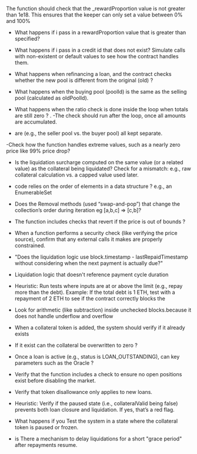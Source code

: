 The function should check that the _rewardProportion value is not greater than 1e18. This ensures that the keeper can only set a value between 0% and 100%

- What happens if i pass in a rewardProportion value that is greater than specified?

- What happens if i pass in a credit id that does not exist? 
Simulate calls with non-existent or default values to see how the contract handles them.

- What happens  when refinancing a loan, and the contract checks whether the new pool is different from the original (old) ?

- What happens when the buying pool (poolId) is the same as the selling pool (calculated as oldPoolId).

- What happens when the ratio check is done inside the loop when totals are still zero ? . 
-The check should run after the loop, once all amounts are accumulated.

- are  (e.g., the seller pool vs. the buyer pool) all kept separate.

-Check how the function handles extreme values, such as a nearly zero price like 99% price drop?

- Is the liquidation surcharge computed on the same value (or a related value) as the collateral being liquidated?
Check for a mismatch: e.g., raw collateral calculation vs. a capped value used later.

- code relies on the order of elements in a data structure ? e.g., an EnumerableSet

- Does the  Removal methods (used  “swap-and-pop”) that change the collection’s order during iteration eg [a,b,c] => [c,b]? 
- The function includes checks that revert if the price is out of bounds ?
- When a function performs a security check (like verifying the price source), confirm that any external calls it makes are properly constrained.
- "Does the liquidation logic use block.timestamp - lastRepaidTimestamp without considering when the next payment is actually due?"
-  Liquidation logic that doesn't reference payment cycle duration


- Heuristic: Run tests where inputs are at or above the limit (e.g., repay more than the debt).
Example: If the total debt is 1 ETH, test with a repayment of 2 ETH to see if the contract correctly blocks the 

- Look for arithmetic (like subtraction) inside unchecked blocks.because it does not handle underflow and overflow

- When a collateral token is added, the system should verify if it already exists
- If it exist can the collateral be overwritten to zero ?
- Once a loan is active (e.g., status is LOAN_OUTSTANDING), can key parameters such as the Oracle ?
- Verify that the function includes a check to ensure no open positions exist before disabling the market.

- Verify that token disallowance only applies to new loans.


- Heuristic:
Verify if the paused state (i.e., collateralValid being false) prevents both loan closure and liquidation. If yes, that’s a red flag.

- What happens if you Test the system in a state where the collateral token is paused or frozen.

- is There a  mechanism to delay liquidations for a short "grace period" after repayments resume.





